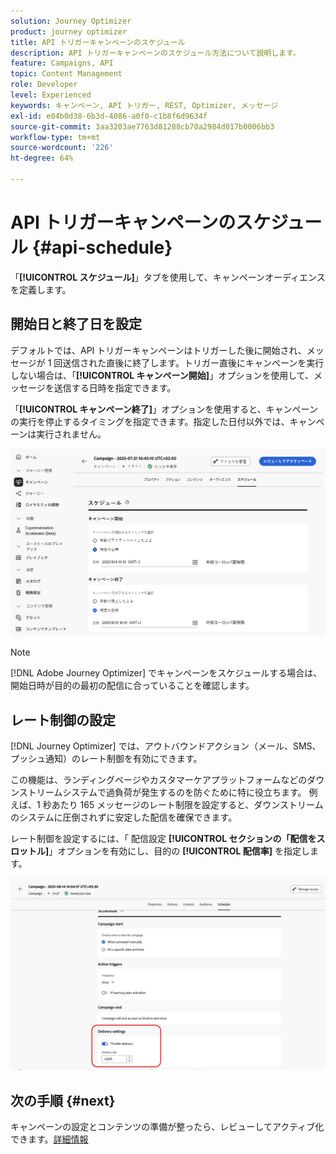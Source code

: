 ```yaml
---
solution: Journey Optimizer
product: journey optimizer
title: API トリガーキャンペーンのスケジュール
description: API トリガーキャンペーンのスケジュール方法について説明します。
feature: Campaigns, API
topic: Content Management
role: Developer
level: Experienced
keywords: キャンペーン, API トリガー, REST, Optimizer, メッセージ
exl-id: e04b0d38-6b3d-4086-a0f0-c1b8f6d9634f
source-git-commit: 3aa3203ae7763d81288cb70a2984d017b0006bb3
workflow-type: tm+mt
source-wordcount: '226'
ht-degree: 64%

---
```


# API トリガーキャンペーンのスケジュール {#api-schedule}

「**[!UICONTROL スケジュール]**」タブを使用して、キャンペーンオーディエンスを定義します。

## 開始日と終了日を設定

デフォルトでは、API トリガーキャンペーンはトリガーした後に開始され、メッセージが 1 回送信された直後に終了します。トリガー直後にキャンペーンを実行しない場合は、「**[!UICONTROL キャンペーン開始]**」オプションを使用して、メッセージを送信する日時を指定できます。

「**[!UICONTROL キャンペーン終了]**」オプションを使用すると、キャンペーンの実行を停止するタイミングを指定できます。指定した日付以外では、キャンペーンは実行されません。

![](assets/api-triggered-schedule.png)

>[!NOTE]
>
>[!DNL Adobe Journey Optimizer] でキャンペーンをスケジュールする場合は、開始日時が目的の最初の配信に合っていることを確認します。

## レート制御の設定

[!DNL Journey Optimizer] では、アウトバウンドアクション（メール、SMS、プッシュ通知）のレート制御を有効にできます。

この機能は、ランディングページやカスタマーケアプラットフォームなどのダウンストリームシステムで過負荷が発生するのを防ぐために特に役立ちます。 例えば、1 秒あたり 165 メッセージのレート制限を設定すると、ダウンストリームのシステムに圧倒されずに安定した配信を確保できます。

レート制御を設定するには、「**&#x200B;** 配信設定 **[!UICONTROL セクションの「配信をスロットル]**」オプションを有効にし、目的の **[!UICONTROL 配信率]** を指定します。

![](assets/throttling-rate-control.png)

## 次の手順 {#next}

キャンペーンの設定とコンテンツの準備が整ったら、レビューしてアクティブ化できます。[詳細情報](review-activate-campaign.md)
